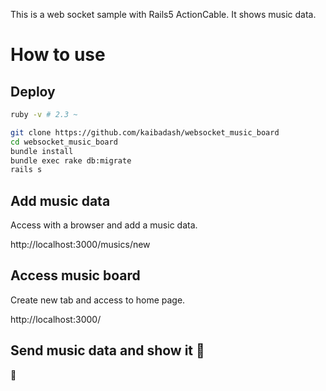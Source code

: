 This is a web socket sample with Rails5 ActionCable.
It shows music data.

# How to use

## Deploy
```sh
ruby -v # 2.3 ~

git clone https://github.com/kaibadash/websocket_music_board
cd websocket_music_board
bundle install
bundle exec rake db:migrate
rails s
```

## Add music data
Access with a browser and add a music data.

http://localhost:3000/musics/new

## Access music board
Create new tab and access to home page.

http://localhost:3000/

## Send music data and show it :sushi:
:beer:

